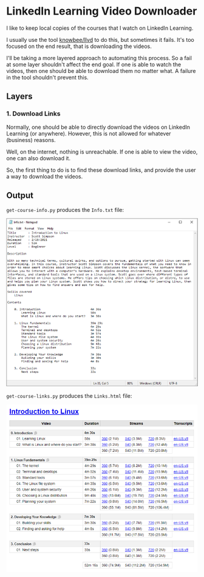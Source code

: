 # LinkedIn Learning Video Downloader

I like to keep local copies of the courses that I watch on LinkedIn Learning.

I usually use the tool [knowbee/llvd](https://github.com/knowbee/llvd) to do this, but sometimes it fails. It's too focused on the end result, that is downloading the videos.

I'll be taking a more layered approach to automating this process. So a fail at some layer shouldn't affect the end goal. If one is able to watch the videos, then one should be able to download them no matter what. A failure in the tool shouldn't prevent this.

## Layers

### 1. Download Links

Normally, one should be able to directly download the videos on LinkedIn Learning (or anywhere). However, this is not allowed for whatever (business) reasons.

Well, on the internet, nothing is unreachable. If one is able to view the video, one can also download it.

So, the first thing to do is to find these download links, and provide the user a way to download the videos.

## Output

`get-course-info.py` produces the `Info.txt` file:

![screenshot](screenshot-info.png)

`get-course-links.py` produces the `Links.html` file:

![screenshot](screenshot-links.png)

